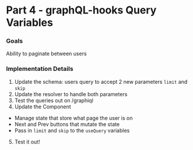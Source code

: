 # Part 4 - graphQL-hooks Query Variables

### Goals

Ability to paginate between users


### Implementation Details

1. Update the schema: users query to accept 2 new parameters `limit` and `skip`
2. Update the resolver to handle both parameters
3. Test the queries out on /graphiql
4. Update the Component
  - Manage state that store what page the user is on
  - Next and Prev buttons that mutate the state
  - Pass in `limit` and `skip` to the `useQuery` variables
5. Test it out!
